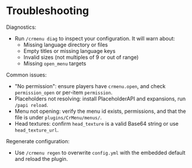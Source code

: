 # Troubleshooting

Diagnostics:
- Run `/crmenu diag` to inspect your configuration. It will warn about:
  - Missing language directory or files
  - Empty titles or missing language keys
  - Invalid sizes (not multiples of 9 or out of range)
  - Missing `open_menu` targets

Common issues:
- "No permission": ensure players have `crmenu.open`, and check `permission_open` or per-item `permission`.
- Placeholders not resolving: install PlaceholderAPI and expansions, run `/papi reload`.
- Menu not opening: verify the menu id exists, permissions, and that the file is under `plugins/CrMenu/menus/`.
- Head textures: confirm `head_texture` is a valid Base64 string or use `head_texture_url`.

Regenerate configuration:
- Use `/crmenu regen` to overwrite `config.yml` with the embedded default and reload the plugin.